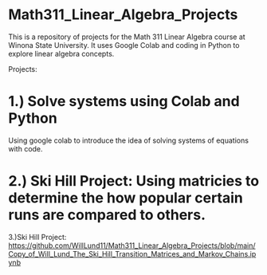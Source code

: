  # Math311_Linear_Algebra_Projects

 This is a repository of projects for the Math 311 Linear Algebra course at Winona State University. It uses Google Colab and coding in Python to explore linear algebra concepts.

 Projects: 

# 1.) Solve systems using Colab and Python

 Using google colab to introduce the idea of solving systems of equations with code.

 # 2.) Ski Hill Project: Using matricies to determine the how popular certain runs are compared to others. 
 3.)Ski Hill Project: https://github.com/WillLund11/Math311_Linear_Algebra_Projects/blob/main/Copy_of_Will_Lund_The_Ski_Hill_Transition_Matrices_and_Markov_Chains.ipynb
